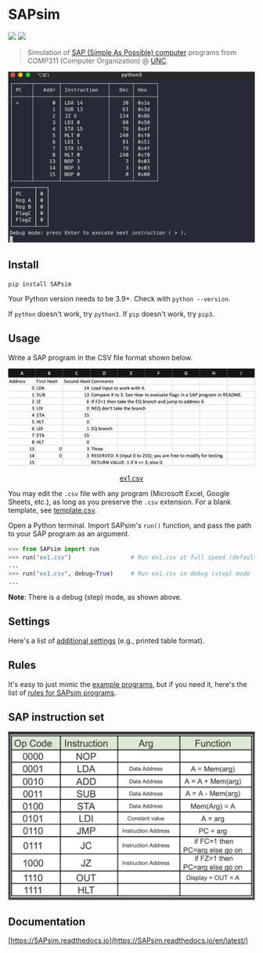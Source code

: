 # SAPsim

<span>
    <a href="https://github.com/jesse-wei/SAPsim/actions/workflows/tests.yml"><img src="https://github.com/jesse-wei/SAPsim/actions/workflows/tests.yml/badge.svg"></a>
    <a href="https://sapsim.readthedocs.io/en/latest/"><img src="https://readthedocs.org/projects/sapsim/badge/?version=latest"></a>
</span>

> Simulation of [SAP (Simple As Possible) computer](https://jessewei.dev/img/sap.jpg) programs from COMP311 (Computer Organization) @ [UNC](https://unc.edu).

<p align="center">
    <img src="https://raw.githubusercontent.com/jesse-wei/SAPsim/main/docs/_static/SAPsim_demo.gif" alt="SAPsim demo">
</p>

## Install

`pip install SAPsim`

Your Python version needs to be 3.9+. Check with `python --version`.

If `python` doesn't work, try `python3`. If `pip` doesn't work, try `pip3`.

## Usage

Write a SAP program in the CSV file format shown below.

<p align="center">
    <img src="https://raw.githubusercontent.com/jesse-wei/SAPsim/main/docs/_static/ex1.jpg" alt="Screenshot of ex1.csv in Excel">
</p>
<p align="center">
    <a href="https://github.com/jesse-wei/SAPsim/blob/main/tests/public_prog/ex1.csv">ex1.csv</a>
</p>

You may edit the `.csv` file with any program (Microsoft Excel, Google Sheets, etc.), as long as you preserve the `.csv` extension. For a blank template, see [template.csv](https://github.com/jesse-wei/SAPsim/blob/main/template.csv).

Open a Python terminal. Import SAPsim's `run()` function, and pass the path to your SAP program as an argument.

```py
>>> from SAPsim import run
>>> run("ex1.csv")                 # Run ex1.csv at full speed (default)
...
>>> run("ex1.csv", debug=True)     # Run ex1.csv in debug (step) mode
...
```

**Note**: There is a debug (step) mode, as shown above.

## Settings

Here's a list of [additional settings](https://SAPsim.readthedocs.io/en/latest/#settings) (e.g., printed table format).

## Rules

It's easy to just mimic the [example programs](https://github.com/jesse-wei/SAPsim/tree/main/tests/public_prog), but if you need it, here's the list of [rules for SAPsim programs](https://SAPsim.readthedocs.io/en/latest/rules.html).

## SAP instruction set

<p align="center">
    <img src="https://raw.githubusercontent.com/jesse-wei/SAPsim/main/docs/_static/sap_instruction_set.jpg" alt="SAP instruction set">
</p>

## Documentation

[https://SAPsim.readthedocs.io](https://SAPsim.readthedocs.io/en/latest/)
